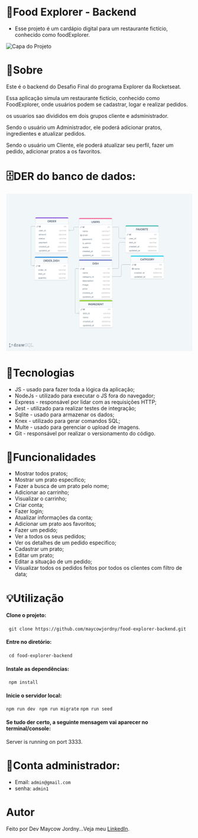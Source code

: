 # 🍔Food Explorer - Backend

* Esse projeto é um cardápio digital para um restaurante fictício, conhecido como foodExplorer.

![Capa do Projeto](src/assets/capa.png)

# 💬Sobre

Este é o backend do Desafio Final do programa Explorer da Rocketseat.

Essa aplicação simula um restaurante fictício, conhecido como FoodExplorer, onde usuários podem se cadastrar, logar e realizar pedidos.

os usuarios sao divididos em dois grupos cliente e adsministrador.

Sendo o usuário um Administrador, ele poderá adicionar pratos, ingredientes e atualizar pedidos.

Sendo o usuário um Cliente, ele poderá atualizar seu perfil, fazer um pedido, adicionar pratos a os favoritos.

# 🗄️DER do banco de dados:

![Estrutura do banco de dados do Projeto](src/assets/drawSQL-food-explorer.png)

# 📝Tecnologias

* JS - usado para fazer toda a lógica da aplicação;
* NodeJs - utilizado para executar o JS fora do navegador;
* Express - responsável por lidar com as requisições HTTP;
* Jest - utilizado para realizar testes de integração;
* Sqlite - usado para armazenar os dados;
* Knex - utilizado para gerar comandos SQL;
* Multe - usado para gerenciar o upload de imagens.
* Git - responsável por realizar o versionamento do código.

# 🔨Funcionalidades

* Mostrar todos pratos;
* Mostrar um prato especifico;
* Fazer a busca de um prato pelo nome;
* Adicionar ao carrinho;
* Visualizar o carrinho;
* Criar conta;
* Fazer login;
* Atualizar informações da conta;
* Adicionar um prato aos favoritos;
* Fazer um pedido;
* Ver a todos os seus pedidos;
* Ver os detalhes de um pedido especifico;
* Cadastrar um prato;
* Editar um prato;
* Editar a situação de um pedido;
* Visualizar todos os pedidos feitos por todos os clientes com filtro de data;

# 💡Utilização

#### Clone o projeto:
` 
git clone https://github.com/maycowjordny/food-explorer-backend.git
`

#### Entre no diretório:
` 
cd food-explorer-backend 
`

#### Instale as dependências:
` 
npm install 
`

#### Inicie o servidor local:
`
npm run dev 
`
`
npm run migrate
`
`
npm run seed 
`
#### Se tudo der certo, a seguinte mensagem vai aparecer no terminal/console:
 Server is running on port 3333. 

# 🔑Conta administrador:
* Email: 
`
admin@gmail.com
`
* senha: 
`
admin1
`

# Autor
Feito por Dev Maycow Jordny...Veja meu [LinkedIn](https://github.com/maycowjordny).

